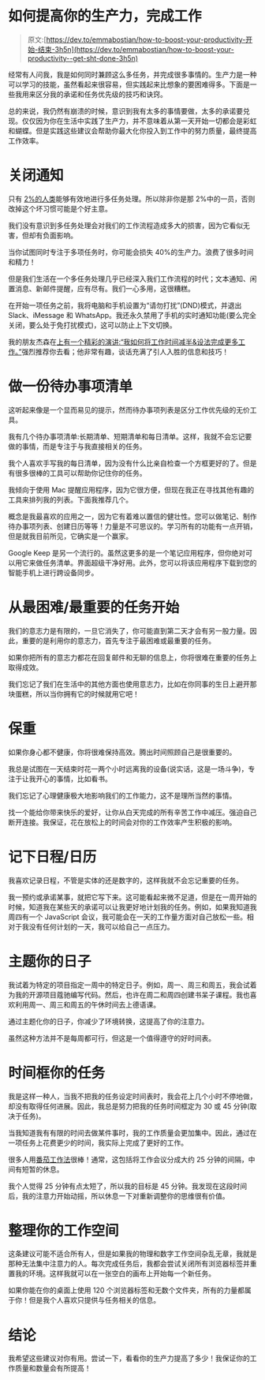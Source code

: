# 如何提高你的生产力，完成工作

> 原文:[https://dev.to/emmabostian/how-to-boost-your-productivity-开始-结束-3h5n](https://dev.to/emmabostian/how-to-boost-your-productivity--get-sht-done-3h5n)

经常有人问我，我是如何同时兼顾这么多任务，并完成很多事情的。生产力是一种可以学习的技能，虽然看起来很容易，但实践起来比想象的要困难得多。下面是一些我用来区分我的承诺和任务优先级的技巧和诀窍。

总的来说，我仍然有崩溃的时候，意识到我有太多的事情要做，太多的承诺要兑现。仅仅因为你在生活中实践了生产力，并不意味着从第一天开始一切都会是彩虹和蝴蝶。但是实践这些建议会帮助你最大化你投入到工作中的努力质量，最终提高工作效率。

# [](#turn-off-notifications)关闭通知

只有 [2%的人类](https://mashable.com/2012/08/13/multitasking-infographic/?europe=true#_ZTX7ZKW15qt)能够有效地进行多任务处理。所以除非你是那 2%中的一员，否则改掉这个坏习惯可能是个好主意。

我们没有意识到多任务处理会对我们的工作流程造成多大的损害，因为它看似无害，但却有负面影响。

当你试图同时专注于多项任务时，你可能会损失 40%的生产力。浪费了很多时间和精力！

但是我们生活在一个多任务处理几乎已经深入我们工作流程的时代；文本通知、闲置消息、新邮件提醒，应有尽有。我们一心多用，这很糟糕。

在开始一项任务之前，我将电脑和手机设置为“请勿打扰”(DND)模式，并退出 Slack、iMessage 和 WhatsApp。我还永久禁用了手机的实时通知功能(要么完全关闭，要么处于免打扰模式)，这可以防止上下文切换。

我的朋友杰森在[上有一个精彩的演讲:“我如何将工作时间减半&设法完成更多工作。”](https://www.recallact.com/presentation/how-i-cut-my-working-hours-half-and-somehow-managed-get-more-done)强烈推荐你去看；他非常有趣，谈话充满了引人入胜的信息和技巧！

# [](#make-a-to-do-list)做一份待办事项清单

这听起来像是一个显而易见的提示，然而待办事项列表是区分工作优先级的无价工具。

我有几个待办事项清单:长期清单、短期清单和每日清单。这样，我就不会忘记要做的事情，而是专注于与我直接相关的任务。

我个人喜欢手写我的每日清单，因为没有什么比亲自检查一个方框更好的了。但是有很多很棒的工具可以帮助你记住你的任务。

我倾向于使用 Mac 提醒应用程序，因为它很方便，但现在我正在寻找其他有趣的工具来排列我的列表。下面我推荐几个。

概念是我最喜欢的应用之一，因为它有着难以置信的健壮性。您可以做笔记、制作待办事项列表、创建日历等等！力量是不可思议的。学习所有的功能有一点开销，但是就我目前所见，它确实是一个赢家。

Google Keep 是另一个流行的。虽然这更多的是一个笔记应用程序，但你绝对可以用它来做任务清单。界面超级干净好用。此外，您可以将该应用程序下载到您的智能手机上进行跨设备同步。

# 从最困难/最重要的任务开始

我们的意志力是有限的，一旦它消失了，你可能直到第二天才会有另一股力量。因此，重要的是利用你的意志力，首先专注于最困难或最重要的任务。

如果你把所有的意志力都花在回复邮件和无聊的信息上，你将很难在重要的任务上取得成效。

我们忘记了我们在生活中的其他方面也使用意志力，比如在你同事的生日上避开那块蛋糕，所以当你拥有它的时候就用它吧！

# [](#take-care-of-yourself)保重

如果你身心都不健康，你将很难保持高效。腾出时间照顾自己是很重要的。

我总是试图在一天结束时花一两个小时远离我的设备(说实话，这是一场斗争)，专注于让我开心的事情，比如看书。

我们忘记了心理健康极大地影响我们的工作能力，这不是理所当然的事情。

找一个能给你带来快乐的爱好，让你从白天完成的所有辛苦工作中减压。强迫自己断开连接。我保证，花在放松上的时间会对你的工作效率产生积极的影响。

# [](#keep-an-agendacalendar)记下日程/日历

我喜欢记录日程，不管是实体的还是数字的，这样我就不会忘记重要的任务。

我一预约或承诺某事，就把它写下来。这可能看起来微不足道，但是在一周开始的时候，知道我在某些天的承诺可以让我更好地计划我的任务。例如，如果我知道我周四有一个 JavaScript 会议，我可能会在一天的工作量方面对自己放松一些。相对于我没有任何计划的一天，我可以给自己一点压力。

# [](#theme-your-days)主题你的日子

我试着为特定的项目指定一周中的特定日子。例如，周一、周三和周五，我会试着为我的开源项目蔻驰编写代码。然后，也许在周二和周四创建书呆子课程。我也喜欢利用周一、周三和周五的午休时间去上德语课。

通过主题化你的日子，你减少了环境转换，这提高了你的注意力。

虽然这种方法并不是每周都可行，但这是一个值得遵守的好时间表。

# [](#time-box-your-tasks)时间框你的任务

我是这样一种人，当我不把我的任务设定时间表时，我会花上几个小时不停地做，却没有取得任何进展。因此，我总是努力把我的任务时间框定为 30 或 45 分钟(取决于任务)。

当我知道我有有限的时间去做某件事时，我的工作质量会更加集中。因此，通过在一项任务上花费更少的时间，我实际上完成了更好的工作。

很多人用[番茄工作法](https://en.wikipedia.org/wiki/Pomodoro_Technique)很棒！通常，这包括将工作会议分成大约 25 分钟的间隔，中间有短暂的休息。

我个人觉得 25 分钟有点太短了，所以我的目标是 45 分钟。我发现在这段时间后，我的注意力开始动摇，所以休息一下对重新调整你的思维很有价值。

# [](#declutter-your-workspace)整理你的工作空间

这条建议可能不适合所有人，但是如果我的物理和数字工作空间杂乱无章，我就是那种无法集中注意力的人。每次完成任务后，我都会尝试关闭所有浏览器标签并重置我的环境。这样我就可以在一张空白的画布上开始每一个新任务。

如果你能在你的桌面上使用 120 个浏览器标签和无数个文件夹，所有的力量都属于你！但是我个人喜欢只提供与任务相关的信息。

# [](#conclusion)结论

我希望这些建议对你有用。尝试一下，看看你的生产力提高了多少！我保证你的工作质量和数量会有所提高！